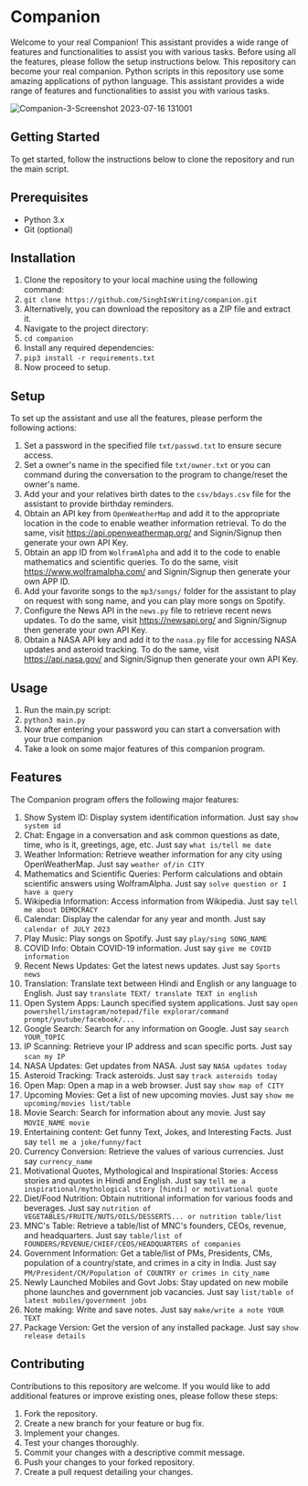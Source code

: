 # Companion
Welcome to your real Companion! This assistant provides a wide range of features and functionalities to assist you with various tasks. Before using all the features, please follow the setup instructions below.
This repository can become your real companion. Python scripts in this repository use some amazing applications of python language. This assistant provides a wide range of features and functionalities to assist you with various tasks.

![Companion-3-Screenshot 2023-07-16 131001](https://github.com/SinghIsWriting/companion/assets/122283853/7ecc6e4b-2c6a-48b7-969e-cd53abb1edf0)


## Getting Started
To get started, follow the instructions below to clone the repository and run the main script.

## Prerequisites
* Python 3.x
* Git (optional)

## Installation
1. Clone the repository to your local machine using the following command:
2. ```git clone https://github.com/SinghIsWriting/companion.git```
3. Alternatively, you can download the repository as a ZIP file and extract it.
4. Navigate to the project directory:
5. ```cd companion```
6. Install any required dependencies:
7. ```pip3 install -r requirements.txt```
8. Now proceed to setup.

## Setup
To set up the assistant and use all the features, please perform the following actions:

1. Set a password in the specified file `txt/passwd.txt` to ensure secure access.
2. Set a owner's name in the specified file `txt/owner.txt`  or you can command during the conversation to the program to change/reset the owner's name.
3. Add your and your relatives birth dates to the `csv/bdays.csv` file for the assistant to provide birthday reminders.
4. Obtain an API key from `OpenWeatherMap` and add it to the appropriate location in the code to enable weather information retrieval. To do the same, visit https://api.openweathermap.org/ and Signin/Signup then generate your own API Key.
5. Obtain an app ID from `WolframAlpha` and add it to the code to enable mathematics and scientific queries. To do the same, visit https://www.wolframalpha.com/ and Signin/Signup then generate your own APP ID.
6. Add your favorite songs to the `mp3/songs/` folder for the assistant to play on request with song name, and you can play more songs on Spotify.
7. Configure the News API in the `news.py` file to retrieve recent news updates. To do the same, visit https://newsapi.org/ and Signin/Signup then generate your own API Key.
8. Obtain a NASA API key and add it to the `nasa.py` file for accessing NASA updates and asteroid tracking. To do the same, visit https://api.nasa.gov/ and Signin/Signup then generate your own API Key.

## Usage
1. Run the main.py script:
2. ```python3 main.py```
3. Now after entering your password you can start a conversation with your true companion
4. Take a look on some major features of this companion program.

## Features
The Companion program offers the following major features:

1. Show System ID: Display system identification information. Just say ```show system id```
2. Chat: Engage in a conversation and ask common questions as date, time, who is it, greetings, age, etc. Just say ```what is/tell me date```
3. Weather Information: Retrieve weather information for any city using OpenWeatherMap. Just say ```weather of/in CITY```
4. Mathematics and Scientific Queries: Perform calculations and obtain scientific answers using WolframAlpha. Just say ```solve question or I have a query```
5. Wikipedia Information: Access information from Wikipedia. Just say ```tell me about DEMOCRACY```
6. Calendar: Display the calendar for any year and month. Just say ```calendar of JULY 2023```
7. Play Music: Play songs on Spotify. Just say ```play/sing SONG_NAME```
8. COVID Info: Obtain COVID-19 information. Just say ```give me COVID information```
9. Recent News Updates: Get the latest news updates. Just say ```Sports news```
10. Translation: Translate text between Hindi and English or any language to English. Just say ```translate TEXT/ translate TEXT in english```
11. Open System Apps: Launch specified system applications. Just say ```open powershell/instagram/notepad/file explorar/command prompt/youtube/facebook/...```
12. Google Search: Search for any information on Google. Just say ```search YOUR_TOPIC```
13. IP Scanning: Retrieve your IP address and scan specific ports. Just say ```scan my IP```
14. NASA Updates: Get updates from NASA. Just say ```NASA updates today```
15. Asteroid Tracking: Track asteroids. Just say ```track asteroids today```
16. Open Map: Open a map in a web browser. Just say ```show map of CITY```
17. Upcoming Movies: Get a list of new upcoming movies. Just say ```show me upcoming/movies list/table``` 
18. Movie Search: Search for information about any movie. Just say ```MOVIE_NAME movie```
19. Entertaining content: Get funny Text, Jokes, and Interesting Facts. Just say ```tell me a joke/funny/fact```
20. Currency Conversion: Retrieve the values of various currencies. Just say ```currency_name```
21. Motivational Quotes, Mythological and Inspirational Stories: Access stories and quotes in Hindi and English. Just say ```tell me a inspirational/mythological story [hindi] or motivational quote```
22. Diet/Food Nutrition: Obtain nutritional information for various foods and beverages. Just say ```nutrition of VEGETABLES/FRUITE/NUTS/OILS/DESSERTS... or nutrition table/list```
23. MNC's Table: Retrieve a table/list of MNC's founders, CEOs, revenue, and headquarters. Just say ```table/list of FOUNDERS/REVENUE/CHIEF/CEOS/HEADQUARTERS of companies```
24. Government Information: Get a table/list of PMs, Presidents, CMs, population of a country/state, and crimes in a city in India. Just say ```PM/President/CM/Population of COUNTRY or crimes in city_name```
25. Newly Launched Mobiles and Govt Jobs: Stay updated on new mobile phone launches and government job vacancies. Just say ```list/table of latest mobiles/government jobs```
26. Note making: Write and save notes. Just say ```make/write a note YOUR TEXT```
27. Package Version: Get the version of any installed package. Just say ```show release details```

## Contributing
Contributions to this repository are welcome. If you would like to add additional features or improve existing ones, please follow these steps:

1. Fork the repository.
2. Create a new branch for your feature or bug fix.
3. Implement your changes.
4. Test your changes thoroughly.
5. Commit your changes with a descriptive commit message.
6. Push your changes to your forked repository.
7. Create a pull request detailing your changes.
